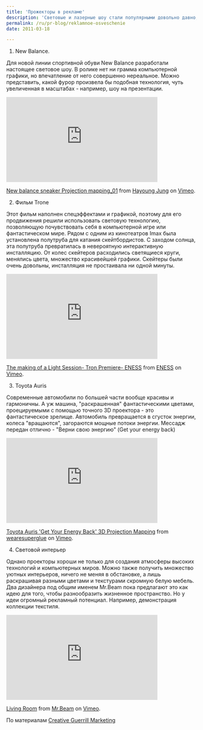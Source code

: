 ```yaml
---
title: 'Прожекторы в рекламе'
description: 'Световые и лазерные шоу стали популярными довольно давно, но с развитием технологий они становятся все дешевле и доступнее. Это не всегда можно назвать партизанским маркетингом из-за относительно высокой стоимости, но многие компании уже присматриваются к нестандартным технологиям использования света, которые позволяют превратить окружающий мир в фантастический фильм или подобие компьютерной игры, наполняя его невероятной графикой, движением, светом.'
permalink: /ru/pr-blog/reklamnoe-osveschenie
date: 2011-03-18

---
```


1. New Balance.

Для новой линии спортивной обуви  New Balance разработали настоящее световое шоу. В ролике нет ни грамма компьютерной графики, но впечатление от него совершенно нереальное. Можно представить, какой фурор произвела бы подобная технология, чуть увеличенная в масштабах - например, шоу на презентации.

<iframe src="https://player.vimeo.com/video/15860939" width="400" height="225" frameborder="0"></iframe><p><a href="https://vimeo.com/15860939">New balance sneaker Projection mapping_01</a> from <a href="https://vimeo.com/smithssi">Hayoung Jung</a> on <a href="https://vimeo.com">Vimeo</a>.</p>

2. Фильм Trone

Этот фильм наполнен спецэффектами и графикой, поэтому для его продвижения решили использовать световую технологию, позволяющую почувствовать себя в компьютерной игре или фантастическом мире. Рядом с одним из кинотеатров Imax была установлена полутруба для катания скейтбордистов. С заходом солнца, эта полутруба превратилась в невероятную интерактивную инсталляцию. От колес скейтеров расходились светящиеся круги, менялись цвета, множество красивейшей графики. Скейтеры были очень довольны, инсталляция не простаивала ни одной минуты.

<iframe src="https://player.vimeo.com/video/18525296" width="400" height="225" frameborder="0"></iframe><p><a href="https://vimeo.com/18525296">The making of a Light Session- Tron Premiere- ENESS</a> from <a href="https://vimeo.com/eness">ENESS</a> on <a href="https://vimeo.com">Vimeo</a>.</p>

3. Toyota Auris

Современные автомобили по большей части вообще красивы и гармоничны. А уж машина, "раскрашенная" фантастическими цветами, проецируемыми с помощью точного 3D проектора - это фантастическое зрелище. Автомобиль превращается в сгусток энергии, колеса "вращаются", загораются мощные потоки энергии. Мессадж передан отлично - "Верни свою энергию" (Get your energy back)

<iframe src="https://player.vimeo.com/video/16466136?color=40b9bb" width="400" height="225" frameborder="0"></iframe><p><a href="https://vimeo.com/16466136">Toyota Auris 'Get Your Energy Back' 3D Projection Mapping</a> from <a href="https://vimeo.com/wearesuperglue">wearesuperglue</a> on <a href="https://vimeo.com">Vimeo</a>.</p>

4. Световой интерьер

Однако проекторы хороши не только для создания атмосферы высоких технологий и компьютерных миров. Можно также получить множество уютных интерьеров, ничего не меняя в обстановке, а лишь раскрашивая разными цветами и текстурами скромную белую мебель.  Два дизайнера под общим именем Mr.Beam пока предлагают это как идею для того, чтобы разнообразить жизненное пространство. Но у идеи огромный рекламный потенциал. Например, демонстрация коллекции текстиля.

<iframe src="https://player.vimeo.com/video/18460233?title=0&amp;byline=0&amp;portrait=0&amp;color=ffca00" width="400" height="225" frameborder="0"></iframe><p><a href="https://vimeo.com/18460233">Living Room</a> from <a href="https://vimeo.com/mrbeam">Mr.Beam</a> on <a href="https://vimeo.com">Vimeo</a>.</p>

По материалам <a href="https://www.creativeguerrillamarketing.com/guerrilla-marketing/5-product-projection-mapping-examples/">Creative Guerrill Marketing</a>

